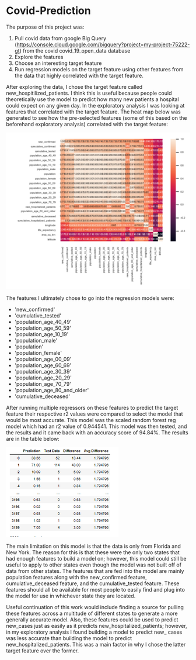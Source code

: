# Covid-Prediction

The purpose of this project was:
1) Pull covid data from google Big Query (https://console.cloud.google.com/bigquery?project=my-project-75222-gt) from the covid covid_19_open_data database
2) Explore the features
3) Choose an interesting target feature
4) Run regression models on the target feature using other features from the data that highly correlated with the target feature.

After exploring the data, I chose the target feature called new_hospitilized_patients. I think this is useful because people could theoretically use the model to predict how many new patients a hospital could expect on any given day. In the exploratory analysis I was looking at features that correlated with the target feature. The heat map below was generated to see how the pre-selected features (some of this based on the beforehand exploratory analysis) correlated with the target feature:

![Image description](https://github.com/sebastiandifrancesco/Covid-Prediction/blob/main/heatmap_of_features.PNG)

The features I ultimately chose to go into the regression models were:

- 'new_confirmed'
- 'cumulative_tested'
- 'population_age_40_49'
- 'population_age_50_59'
- 'population_age_10_19'
- 'population_male'
- 'population'
- 'population_female'
- 'population_age_00_09'
- 'population_age_60_69'
- 'population_age_30_39'
- 'population_age_20_29'
- 'population_age_70_79'
- 'population_age_80_and_older'
- 'cumulative_deceased'

After running multiple regressors on these features to predict the target feature their respective r2 values were compared to select the model that would be most accurate. This model was the scaled random forest reg model which had an r2 value of 0.944541. This model was then tested, and the results and it came back with an accuracy score of 94.84%. The results are in the table below:

![Image description](https://github.com/sebastiandifrancesco/Covid-Prediction/blob/main/model_performance.PNG)

The main limitation on this model is that the data is only from Florida and New York. The reason for this is that these were the only two states that had enough features to build a model on; however, this model could still be useful to apply to other states even though the model was not built off of data from other states. The features that are fed into the model are mainly population features along with the new_confirmed feature, cumulative_deceased feature, and the cumulative_tested feature. These features should all be available for most people to easily find and plug into the model for use in whichever state they are located.

Useful continuation of this work would include finding a source for pulling these features across a multitude of different states to generate a more generally accurate model. Also, these features could be used to predict new_cases just as easily as it predicts new_hospitalized_patients; however, in my exploratory analysis I found building a model to predict new_ cases was less accurate than building the model to predict new_hospitalized_patients. This was a main factor in why I chose the latter target feature over the former.

